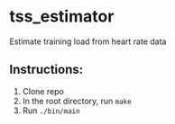 # tss_estimator
Estimate training load from heart rate data


## Instructions:
1. Clone repo
2. In the root directory, run `make`
3. Run `./bin/main`
